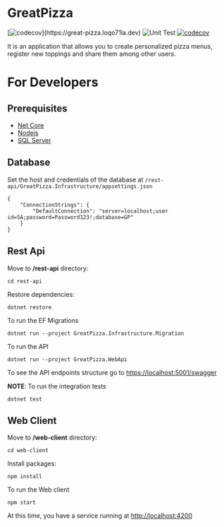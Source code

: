 # GreatPizza
[![codecov](
https://img.shields.io/badge/GreatPizza-4E69C8?labelColor=4E69C8&amp;logo=Firefox&amp;)](https://great-pizza.loqo71la.dev)
![Unit Test](https://github.com/loqo71la/great-pizza/actions/workflows/coverage-analysis.yml/badge.svg)
[![codecov](https://codecov.io/gh/loqo71la/great-pizza/branch/main/graph/badge.svg?token=23X64UH813)](https://codecov.io/gh/loqo71la/great-pizza)


It is an application that allows you to create personalized pizza menus, register new toppings and share them among other users.

# For Developers
## Prerequisites
- [Net Core](https://dotnet.microsoft.com/download)
- [Nodejs](https://nodejs.org/en/download)
- [SQL Server](https://www.microsoft.com/en-us/sql-server/sql-server-downloads)

## Database
Set the host and credentials of the database at `/rest-api/GreatPizza.Infrastructure/appsettings.json`
```
{
    "ConnectionStrings": {
        "DefaultConnection": "server=localhost;user id=SA;password=Password123!;database=GP"
    }
}
```

## Rest Api
Move to **/rest-api** directory:
```
cd rest-api
```
Restore dependencies:
```
dotnet restore
```
To run the EF Migrations
```
dotnet run --project GreatPizza.Infrastructure.Migration
```
To run the API
```
dotnet run --project GreatPizza.WebApi
```
To see the API endpoints structure go to [https://localhost:5001/swagger](https://localhost:5001/swagger)

**NOTE**: To run the integration tests
```
dotnet test
```

## Web Client
Move to **/web-client** directory:
```
cd web-client
```
Install packages:
```
npm install
```
To run the Web client
```
npm start
```
At this time, you have a service running at [http://localhost:4200](http://localhost:4200)
